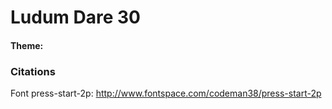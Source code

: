 # Ludum Dare 30

#### Theme: <theme>



### Citations
Font press-start-2p: http://www.fontspace.com/codeman38/press-start-2p